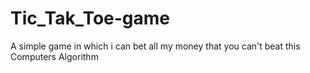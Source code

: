 # Tic_Tak_Toe-game
 A simple game in which i can bet all my money that you can't beat this Computers Algorithm
